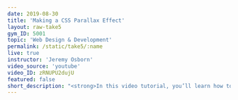 ```yaml
---
date: 2019-08-30
title: 'Making a CSS Parallax Effect'
layout: raw-take5
gym_ID: 5001
topic: 'Web Design & Development'
permalink: /static/take5/:name
live: true
instructor: 'Jeremy Osborn'
video_source: 'youtube'
video_ID: zRNUPU2dujU
featured: false
short_description: "<strong>In this video tutorial, you’ll learn how to lorem your ipsum with CSS.</strong> Lorem ipsum dolor sit amet, consetetur sadipscing elitr, sed diam nonumy eirmod tempor invidunt ut labore et dolore magna aliquyam erat, sed diam voluptua."
---
```


